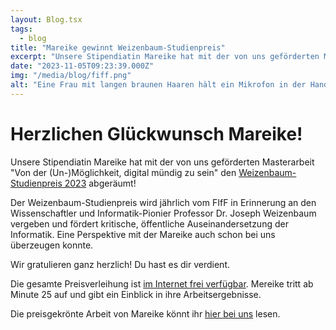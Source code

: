```yaml
---
layout: Blog.tsx
tags:
  - blog
title: "Mareike gewinnt Weizenbaum-Studienpreis"
excerpt: "Unsere Stipendiatin Mareike hat mit der von uns geförderten Masterarbeit 'Von der (Un-)Möglichkeit, digital mündig zu sein' den Weizenbaum-Studienpreis 2023 abgeräumt! Der Weizenbaum-Studienpreis wird jährlich vom FIfF in Erinnerung an den Wissenschaftler..."
date: "2023-11-05T09:23:39.000Z"
img: "/media/blog/fiff.png"
alt: "Eine Frau mit langen braunen Haaren hält ein Mikrofon in der Hand"
---
```


# Herzlichen Glückwunsch Mareike!

Unsere Stipendiatin Mareike hat mit der von uns geförderten Masterarbeit "Von der (Un-)Möglichkeit, digital mündig zu sein" den
[Weizenbaum-Studienpreis 2023](https://www.fiff.de/studienpreis/preistraeger.html) abgeräumt!

Der Weizenbaum-Studienpreis wird jährlich vom FIfF in Erinnerung an den Wissenschaftler und Informatik-Pionier Professor Dr. Joseph Weizenbaum vergeben und fördert kritische, öffentliche Auseinandersetzung der Informatik. Eine Perspektive mit der Mareike auch schon bei uns überzeugen konnte.

Wir gratulieren ganz herzlich!
Du hast es dir verdient.

Die gesamte Preisverleihung ist [im Internet frei verfügbar](https://media.ccc.de/v/fiffkon23-51-verleihung-des-weizenbaum-studienpreises). Mereike tritt ab Minute 25 auf und gibt ein Einblick in ihre Arbeitsergebnisse.

Die preisgekrönte Arbeit von Mareike könnt ihr [hier bei uns](/publication/2023/arbeit2/) lesen.
